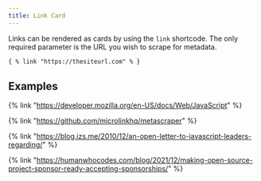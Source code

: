```yaml
---
title: Link Card 
---
```


Links can be rendered as cards by using the `link` shortcode. The only required parameter is the URL you wish to scrape for metadata.

```html
{ % link "https://thesiteurl.com" % }
```

## Examples

{% link "https://developer.mozilla.org/en-US/docs/Web/JavaScript" %}

{% link "https://github.com/microlinkhq/metascraper" %}

{% link "https://blog.izs.me/2010/12/an-open-letter-to-javascript-leaders-regarding/" %}

{% link "https://humanwhocodes.com/blog/2021/12/making-open-source-project-sponsor-ready-accepting-sponsorships/" %}
